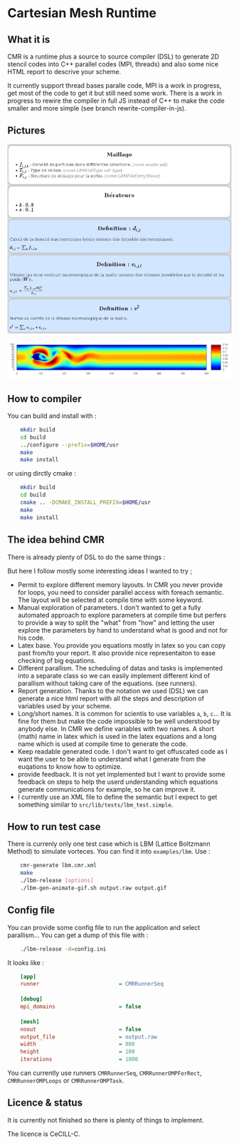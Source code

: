 Cartesian Mesh Runtime
======================

What it is
----------

CMR is a runtime plus a source to source compiler (DSL) to generate 2D stencil codes into C++ parallel codes (MPI, threads) 
and also some nice HTML report to descrive your scheme.

It currently support thread bases paralle code, MPI is a work in progress, get most of the code to get it but still need some work.
There is a work in progress to rewire the compiler in full JS instead of C++ to make the code smaller and more simple (see branch 
rewrite-compiler-in-js).

Pictures
--------

![Report](./src/screens/html-view.png?raw=true "An example of html report generated for LBM")

![LBM](./src/screens/lbm.png?raw=true "Example of rendering with gnuplot for LBM")

How to compiler
---------------

You can build and install with :

```sh
	mkdir build
	cd build
	../configure --prefix=$HOME/usr
	make
	make install
```

or using dirctly cmake :

```sh
	mkdir build
	cd build
	cmake .. -DCMAKE_INSTALL_PREFIX=$HOME/usr
	make
	make install
```

The idea behind CMR
-------------------

There is already plenty of DSL to do the same things :

But here I follow mostly some interesting ideas I wanted to try ;

 * Permit to explore different memory layouts. In CMR you never provide for loops, you need to consider parallel access with foreach semantic.
   The layout will be selected at compile time with some keyword.
 * Manual exploration of parameters. I don't wanted to get a fully automated approach to explore parameters at compile time but perfers
   to provide a way to split the "what" from "how" and letting the user explore the parameters by hand to understand what is good and not
   for his code.
 * Latex base. You provide you equations mostly in latex so you can copy past from/to your report. It also provide nice representaiton to
   ease checking of big equations.
 * Different parallism. The scheduling of datas and tasks is implemented into a separate class so we can easily implement different kind of
   parallism without taking care of the equations. (see runners).
 * Report generation. Thanks to the notation we used (DSL) we can generate a nice html report with all the steps and description of variables
   used by your scheme.
 * Long/short names. It is common for scientis to use variables `a`, `b`, `c`... It is fine for them but make the code impossible to be
   well understood by anybody else. In CMR we define variables with two names. A short (math) name in latex which is used in the latex equations
   and a long name which is used at compile time to generate the code.
 * Keep readable generated code. I don't want to get offuscated code as I want the user to be able to understand what I generate from the euqations
   to know how to optimize.
 * provide feedback. It is not yet implemented but I want to provide some feedback on steps to help the userd understanding which equations
   generate communications for example, so he can improve it.
 * I currently use an XML file to define the semantic but I expect to get something similar to `src/lib/tests/lbm_test.simple`.

How to run test case
--------------------

There is currenly only one test case which is LBM (Lattice Boltzmann Method) to simulate vorteces. You can find it into `examples/lbm`.
Use :

```sh
	cmr-generate lbm.cmr.xml
	make
	./lbm-release [options]
	./lbm-gen-animate-gif.sh output.raw output.gif
```

Config file
-----------

You can provide some config file to run the application and select parallism... You can get a dump of this file with :

```sh
	./lbm-release -d=config.ini
```

It looks like :

```ini
	[app]
	runner                         = CMRRunnerSeq

	[debug]
	mpi_domains                    = false

	[mesh]
	noout                          = false
	output_file                    = output.raw
	width                          = 800
	height                         = 100
	iterations                     = 1000
```

You can currently use runners `CMRRunnerSeq`, `CMRRunnerOMPForRect`, `CMRRunnerOMPLoops` or `CMRRunnerOMPTask`.

Licence & status
----------------

It is currently not finished so there is plenty of things to implement.

The licence is CeCILL-C.


